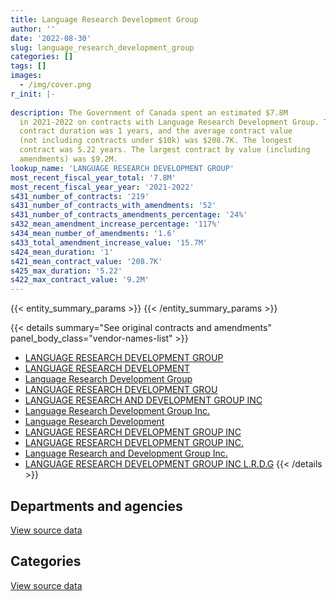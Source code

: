 ```yaml
---
title: Language Research Development Group
author: ''
date: '2022-08-30'
slug: language_research_development_group
categories: []
tags: []
images:
  - /img/cover.png
r_init: |-
  
description: The Government of Canada spent an estimated $7.8M
  in 2021-2022 on contracts with Language Research Development Group. The average
  contract duration was 1 years, and the average contract value
  (not including contracts under $10k) was $208.7K. The longest
  contract was 5.22 years. The largest contract by value (including
  amendments) was $9.2M.
lookup_name: 'LANGUAGE RESEARCH DEVELOPMENT GROUP'
most_recent_fiscal_year_total: '7.8M'
most_recent_fiscal_year_year: '2021-2022'
s431_number_of_contracts: '219'
s431_number_of_contracts_with_amendments: '52'
s431_number_of_contracts_amendments_percentage: '24%'
s432_mean_amendment_increase_percentage: '117%'
s434_mean_number_of_amendments: '1.6'
s433_total_amendment_increase_value: '15.7M'
s424_mean_duration: '1'
s421_mean_contract_value: '208.7K'
s425_max_duration: '5.22'
s422_max_contract_value: '9.2M'
---
```


<script src="/rmarkdown-libs/htmlwidgets/htmlwidgets.js"></script>
<link href="/rmarkdown-libs/datatables-css/datatables-crosstalk.css" rel="stylesheet" />
<script src="/rmarkdown-libs/datatables-binding/datatables.js"></script>
<script src="/rmarkdown-libs/jquery/jquery-3.6.0.min.js"></script>
<link href="/rmarkdown-libs/dt-core-bootstrap/css/dataTables.bootstrap.min.css" rel="stylesheet" />
<link href="/rmarkdown-libs/dt-core-bootstrap/css/dataTables.bootstrap.extra.css" rel="stylesheet" />
<script src="/rmarkdown-libs/dt-core-bootstrap/js/jquery.dataTables.min.js"></script>
<script src="/rmarkdown-libs/dt-core-bootstrap/js/dataTables.bootstrap.min.js"></script>
<link href="/rmarkdown-libs/crosstalk/css/crosstalk.min.css" rel="stylesheet" />
<script src="/rmarkdown-libs/crosstalk/js/crosstalk.min.js"></script>
<script src="/rmarkdown-libs/htmlwidgets/htmlwidgets.js"></script>
<link href="/rmarkdown-libs/datatables-css/datatables-crosstalk.css" rel="stylesheet" />
<script src="/rmarkdown-libs/datatables-binding/datatables.js"></script>
<script src="/rmarkdown-libs/jquery/jquery-3.6.0.min.js"></script>
<link href="/rmarkdown-libs/dt-core-bootstrap/css/dataTables.bootstrap.min.css" rel="stylesheet" />
<link href="/rmarkdown-libs/dt-core-bootstrap/css/dataTables.bootstrap.extra.css" rel="stylesheet" />
<script src="/rmarkdown-libs/dt-core-bootstrap/js/jquery.dataTables.min.js"></script>
<script src="/rmarkdown-libs/dt-core-bootstrap/js/dataTables.bootstrap.min.js"></script>
<link href="/rmarkdown-libs/crosstalk/css/crosstalk.min.css" rel="stylesheet" />
<script src="/rmarkdown-libs/crosstalk/js/crosstalk.min.js"></script>

{{< entity_summary_params >}}
{{< /entity_summary_params >}}

{{< details summary="See original contracts and amendments" panel_body_class="vendor-names-list" >}}
- [LANGUAGE RESEARCH DEVELOPMENT GROUP](https://search.open.canada.ca/en/ct/?sort=contract_value_f%20desc&page=1&search_text=%22LANGUAGE%20RESEARCH%20DEVELOPMENT%20GROUP%22)
- [LANGUAGE RESEARCH DEVELOPMENT](https://search.open.canada.ca/en/ct/?sort=contract_value_f%20desc&page=1&search_text=%22LANGUAGE%20RESEARCH%20DEVELOPMENT%22)
- [Language Research Development Group](https://search.open.canada.ca/en/ct/?sort=contract_value_f%20desc&page=1&search_text=%22Language%20Research%20Development%20Group%22)
- [LANGUAGE RESEARCH DEVELOPMENT GROU](https://search.open.canada.ca/en/ct/?sort=contract_value_f%20desc&page=1&search_text=%22LANGUAGE%20RESEARCH%20DEVELOPMENT%20GROU%22)
- [LANGUAGE RESEARCH AND DEVELOPMENT GROUP INC](https://search.open.canada.ca/en/ct/?sort=contract_value_f%20desc&page=1&search_text=%22LANGUAGE%20RESEARCH%20AND%20DEVELOPMENT%20GROUP%20INC%22)
- [Language Research Development Group Inc.](https://search.open.canada.ca/en/ct/?sort=contract_value_f%20desc&page=1&search_text=%22Language%20Research%20Development%20Group%20Inc.%22)
- [Language Research Development](https://search.open.canada.ca/en/ct/?sort=contract_value_f%20desc&page=1&search_text=%22Language%20Research%20Development%22)
- [LANGUAGE RESEARCH DEVELOPMENT GROUP INC](https://search.open.canada.ca/en/ct/?sort=contract_value_f%20desc&page=1&search_text=%22LANGUAGE%20RESEARCH%20DEVELOPMENT%20GROUP%20INC%22)
- [LANGUAGE RESEARCH DEVELOPMENT GROUP INC.](https://search.open.canada.ca/en/ct/?sort=contract_value_f%20desc&page=1&search_text=%22LANGUAGE%20RESEARCH%20DEVELOPMENT%20GROUP%20INC.%22)
- [Language Research and Development Group Inc.](https://search.open.canada.ca/en/ct/?sort=contract_value_f%20desc&page=1&search_text=%22Language%20Research%20and%20Development%20Group%20Inc.%22)
- [LANGUAGE RESEARCH DEVELOPMENT GROUP INC L.R.D.G](https://search.open.canada.ca/en/ct/?sort=contract_value_f%20desc&page=1&search_text=%22LANGUAGE%20RESEARCH%20DEVELOPMENT%20GROUP%20INC%20L.R.D.G%22)
{{< /details >}}

## Departments and agencies

<div id="htmlwidget-1" style="width:100%;height:auto;" class="datatables html-widget"></div>
<script type="application/json" data-for="htmlwidget-1">{"x":{"style":"bootstrap","filter":"none","vertical":false,"data":[["<a href=\"/departments/aafc-aac/\">Agriculture and Agri-Food Canada<\/a>","<a href=\"/departments/aandc-aadnc/\">Crown-Indigenous Relations and Northern Affairs Canada<\/a>","<a href=\"/departments/cas-satj/\">Courts Administration Service<\/a>","<a href=\"/departments/cbsa-asfc/\">Canada Border Services Agency<\/a>","<a href=\"/departments/cra-arc/\">Canada Revenue Agency<\/a>","<a href=\"/departments/csc-scc/\">Correctional Service of Canada<\/a>","<a href=\"/departments/dfatd-maecd/\">Global Affairs Canada<\/a>","<a href=\"/departments/dfo-mpo/\">Fisheries and Oceans Canada<\/a>","<a href=\"/departments/dnd-mdn/\">National Defence<\/a>","<a href=\"/departments/ec/\">Environment and Climate Change Canada<\/a>","<a href=\"/departments/esdc-edsc/\">Employment and Social Development Canada<\/a>","<a href=\"/departments/feddevontario/\">Federal Economic Development Agency for Southern Ontario<\/a>","<a href=\"/departments/hc-sc/\">Health Canada<\/a>","<a href=\"/departments/ic/\">Innovation, Science and Economic Development Canada<\/a>","<a href=\"/departments/nrcan-rncan/\">Natural Resources Canada<\/a>","<a href=\"/departments/opc-cpvp/\">Office of the Privacy Commissioner of Canada<\/a>","<a href=\"/departments/osfi-bsif/\">Office of the Superintendent of Financial Institutions Canada<\/a>","<a href=\"/departments/pbc-clcc/\">Parole Board of Canada<\/a>","<a href=\"/departments/pc/\">Parks Canada<\/a>","<a href=\"/departments/pch/\">Canadian Heritage<\/a>","<a href=\"/departments/phac-aspc/\">Public Health Agency of Canada<\/a>","<a href=\"/departments/ppsc-sppc/\">Public Prosecution Service of Canada<\/a>","<a href=\"/departments/psc-cfp/\">Public Service Commission of Canada<\/a>","<a href=\"/departments/pwgsc-tpsgc/\">Public Services and Procurement Canada<\/a>","<a href=\"/departments/rcmp-grc/\">Royal Canadian Mounted Police<\/a>","<a href=\"/departments/ssc-spc/\">Shared Services Canada<\/a>","<a href=\"/departments/tc/\">Transport Canada<\/a>","<a href=\"/departments/vac-acc/\">Veterans Affairs Canada<\/a>"],[16726.93,null,82145.29,15565,3687.24,null,null,null,116548.74,188229.03,1786426.69,null,25725.97,null,null,null,null,null,null,23027.16,41583.67,null,null,201716.3,158691.62,2024269.81,null,5472.93],[24210.67,null,59902.47,null,3403.47,4113.57,null,17967,49812.61,295653.99,2213220.58,10909.09,54475.62,5470.44,null,2371.13,null,null,null,36643.23,50069.03,null,null,546612.04,936342.5,2030250,null,73704.58],[25484.47,37683.13,46801.18,39522.17,11061.26,57300.13,49438.37,27249.08,null,321122.65,2207173.53,7090.91,108552.07,54310.81,null,37628.87,null,10169.5,null,73055.64,19511.83,6429.3,null,291169.06,654481.55,2167019.81,null,58534.42],[52324.52,58853.41,46801.18,155793.04,null,209513.76,78724.59,11141.01,null,345989.9,2270345.23,null,177211.79,61897.45,7328.95,80000,30932.33,36336.46,38276.86,54175.09,40788.17,8557.16,8767.08,766826.33,525210.04,2427375.6,110518.72,155300.14]],"container":"<table class=\"table table-striped table-hover row-border order-column display\">\n  <thead>\n    <tr>\n      <th>Department<\/th>\n      <th>2018-2019<\/th>\n      <th>2019-2020<\/th>\n      <th>2020-2021<\/th>\n      <th>2021-2022<\/th>\n    <\/tr>\n  <\/thead>\n<\/table>","options":{"order":[[4,"desc"]],"pageLength":10,"autoWidth":true,"columnDefs":[{"targets":1,"render":"function(data, type, row, meta) {\n    return type !== 'display' ? data : DTWidget.formatCurrency(data, \"$\", 2, 3, \",\", \".\", true, null);\n  }"},{"targets":2,"render":"function(data, type, row, meta) {\n    return type !== 'display' ? data : DTWidget.formatCurrency(data, \"$\", 2, 3, \",\", \".\", true, null);\n  }"},{"targets":3,"render":"function(data, type, row, meta) {\n    return type !== 'display' ? data : DTWidget.formatCurrency(data, \"$\", 2, 3, \",\", \".\", true, null);\n  }"},{"targets":4,"render":"function(data, type, row, meta) {\n    return type !== 'display' ? data : DTWidget.formatCurrency(data, \"$\", 2, 3, \",\", \".\", true, null);\n  }"},{"width":"16%","targets":[1,2,3,4]},{"className":"dt-right","targets":[1,2,3,4]}],"orderClasses":false}},"evals":["options.columnDefs.0.render","options.columnDefs.1.render","options.columnDefs.2.render","options.columnDefs.3.render"],"jsHooks":[]}</script>
<p class="text-right">
<a href="https://github.com/GoC-Spending/contracts-data/tree/main/data/out/vendors/language_research_development_group/summary_by_fiscal_year_by_department.csv" class="source-data-link btn btn-link">View source data</a>
</p>

## Categories

<div id="htmlwidget-2" style="width:100%;height:auto;" class="datatables html-widget"></div>
<script type="application/json" data-for="htmlwidget-2">{"x":{"style":"bootstrap","filter":"none","vertical":false,"data":[["<a href=\"/categories/professional_services/\">Professional services<\/a>","<a href=\"/categories/information_technology/\">Information technology<\/a>","<a href=\"/categories/travel/\">Travel<\/a>","<a href=\"/categories/security_and_protection/\">Security and protection<\/a>","<a href=\"/categories/human_capital/\">Human capital<\/a>"],[111694.8,135208.3,null,null,4442913.31],[296976.83,65170.28,null,null,6052984.91],[328054.73,99338.41,null,null,5883396.59],[126365.65,56720.12,6437.99,48098.58,7521366.46]],"container":"<table class=\"table table-striped table-hover row-border order-column display\">\n  <thead>\n    <tr>\n      <th>Category<\/th>\n      <th>2018-2019<\/th>\n      <th>2019-2020<\/th>\n      <th>2020-2021<\/th>\n      <th>2021-2022<\/th>\n    <\/tr>\n  <\/thead>\n<\/table>","options":{"order":[[4,"desc"]],"dom":"t","pageLength":30,"autoWidth":true,"columnDefs":[{"targets":1,"render":"function(data, type, row, meta) {\n    return type !== 'display' ? data : DTWidget.formatCurrency(data, \"$\", 2, 3, \",\", \".\", true, null);\n  }"},{"targets":2,"render":"function(data, type, row, meta) {\n    return type !== 'display' ? data : DTWidget.formatCurrency(data, \"$\", 2, 3, \",\", \".\", true, null);\n  }"},{"targets":3,"render":"function(data, type, row, meta) {\n    return type !== 'display' ? data : DTWidget.formatCurrency(data, \"$\", 2, 3, \",\", \".\", true, null);\n  }"},{"targets":4,"render":"function(data, type, row, meta) {\n    return type !== 'display' ? data : DTWidget.formatCurrency(data, \"$\", 2, 3, \",\", \".\", true, null);\n  }"},{"width":"16%","targets":[1,2,3,4]},{"className":"dt-right","targets":[1,2,3,4]}],"orderClasses":false,"lengthMenu":[10,25,30,50,100]}},"evals":["options.columnDefs.0.render","options.columnDefs.1.render","options.columnDefs.2.render","options.columnDefs.3.render"],"jsHooks":[]}</script>
<p class="text-right">
<a href="https://github.com/GoC-Spending/contracts-data/tree/main/data/out/vendors/language_research_development_group/summary_by_fiscal_year_by_category.csv" class="source-data-link btn btn-link">View source data</a>
</p>

